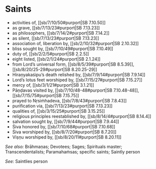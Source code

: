 # Saints

* activities of, [[sb/7/10/50#purport|SB 7.10.50]]
* as grave, [[sb/7/13/23#purport|SB 7.13.23]]
* as philosophers, [[sb/7/14/2#purport|SB 7.14.2]]
* as silent, [[sb/7/13/23#purport|SB 7.13.23]]
* association of, liberation by, [[sb/2/10/32#purport|SB 2.10.32]]
* bliss sought by, [[sb/7/10/49#purport|SB 7.10.49]]
* duty of, [[sb/2/2/5#purport|SB 2.2.5]]
* eight listed, [[sb/2/1/24#purport|SB 2.1.24]]
* from Lord’s universal form, [[sb/8/5/39#purport|SB 8.5.39]], [[sb/8/20/25-29#purport|SB 8.20.25-29]]
* Hiraṇyakaśipu’s death relished by, [[sb/7/9/14#purport|SB 7.9.14]]
* Lord’s lotus feet worshiped by, [[sb/7/15/27#purport|SB 7.15.27]]
* mercy of, [[sb/3/1/21#purport|SB 3.1.21]]
* Pāṇḍavas visited by, [[sb/7/10/48-48#purport|SB 7.10.48-48]], [[sb/7/15/75#purport|SB 7.15.75]]
* prayed to Nṛsiṁhadeva, [[sb/7/8/43#purport|SB 7.8.43]]
* purification via, [[sb/7/13/23#purport|SB 7.13.23]]
* qualities of, [[sb/3/15/25#purport|SB 3.15.25]]
* religious principles reestablished by, [[sb/8/14/4#purport|SB 8.14.4]]
* salvation sought by, [[sb/7/9/44#purport|SB 7.9.44]]
* Śiva honored by, [[sb/7/10/68#purport|SB 7.10.68]]
* Śiva worshiped by, [[sb/8/7/20#purport|SB 8.7.20]]
* Viṣṇu worshiped by, [[sb/8/20/11#purport|SB 8.20.11]]

*See also:* Brāhmaṇas; Devotees; Sages; Spirituals master; Transcendentalists; Paramahaṁsas; specific saints; Saintly person

*See:* Saintlies person
